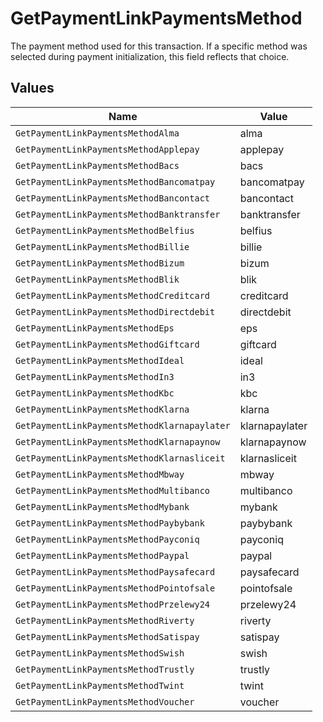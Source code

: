 # GetPaymentLinkPaymentsMethod

The payment method used for this transaction. If a specific method was selected during payment initialization,
this field reflects that choice.


## Values

| Name                                         | Value                                        |
| -------------------------------------------- | -------------------------------------------- |
| `GetPaymentLinkPaymentsMethodAlma`           | alma                                         |
| `GetPaymentLinkPaymentsMethodApplepay`       | applepay                                     |
| `GetPaymentLinkPaymentsMethodBacs`           | bacs                                         |
| `GetPaymentLinkPaymentsMethodBancomatpay`    | bancomatpay                                  |
| `GetPaymentLinkPaymentsMethodBancontact`     | bancontact                                   |
| `GetPaymentLinkPaymentsMethodBanktransfer`   | banktransfer                                 |
| `GetPaymentLinkPaymentsMethodBelfius`        | belfius                                      |
| `GetPaymentLinkPaymentsMethodBillie`         | billie                                       |
| `GetPaymentLinkPaymentsMethodBizum`          | bizum                                        |
| `GetPaymentLinkPaymentsMethodBlik`           | blik                                         |
| `GetPaymentLinkPaymentsMethodCreditcard`     | creditcard                                   |
| `GetPaymentLinkPaymentsMethodDirectdebit`    | directdebit                                  |
| `GetPaymentLinkPaymentsMethodEps`            | eps                                          |
| `GetPaymentLinkPaymentsMethodGiftcard`       | giftcard                                     |
| `GetPaymentLinkPaymentsMethodIdeal`          | ideal                                        |
| `GetPaymentLinkPaymentsMethodIn3`            | in3                                          |
| `GetPaymentLinkPaymentsMethodKbc`            | kbc                                          |
| `GetPaymentLinkPaymentsMethodKlarna`         | klarna                                       |
| `GetPaymentLinkPaymentsMethodKlarnapaylater` | klarnapaylater                               |
| `GetPaymentLinkPaymentsMethodKlarnapaynow`   | klarnapaynow                                 |
| `GetPaymentLinkPaymentsMethodKlarnasliceit`  | klarnasliceit                                |
| `GetPaymentLinkPaymentsMethodMbway`          | mbway                                        |
| `GetPaymentLinkPaymentsMethodMultibanco`     | multibanco                                   |
| `GetPaymentLinkPaymentsMethodMybank`         | mybank                                       |
| `GetPaymentLinkPaymentsMethodPaybybank`      | paybybank                                    |
| `GetPaymentLinkPaymentsMethodPayconiq`       | payconiq                                     |
| `GetPaymentLinkPaymentsMethodPaypal`         | paypal                                       |
| `GetPaymentLinkPaymentsMethodPaysafecard`    | paysafecard                                  |
| `GetPaymentLinkPaymentsMethodPointofsale`    | pointofsale                                  |
| `GetPaymentLinkPaymentsMethodPrzelewy24`     | przelewy24                                   |
| `GetPaymentLinkPaymentsMethodRiverty`        | riverty                                      |
| `GetPaymentLinkPaymentsMethodSatispay`       | satispay                                     |
| `GetPaymentLinkPaymentsMethodSwish`          | swish                                        |
| `GetPaymentLinkPaymentsMethodTrustly`        | trustly                                      |
| `GetPaymentLinkPaymentsMethodTwint`          | twint                                        |
| `GetPaymentLinkPaymentsMethodVoucher`        | voucher                                      |